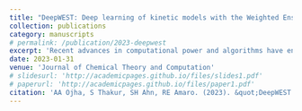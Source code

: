 ```yaml
---
title: "DeepWEST: Deep learning of kinetic models with the Weighted Ensemble Simulation Toolkit for enhanced sampling"
collection: publications
category: manuscripts
# permalink: /publication/2023-deepwest
excerpt: 'Recent advances in computational power and algorithms have enabled molecular dynamics (MD) simulations to reach greater time scales. However, for observing conformational transitions associated with biomolecular processes, MD simulations still have limitations...'
date: 2023-01-31
venue: 'Journal of Chemical Theory and Computation'
# slidesurl: 'http://academicpages.github.io/files/slides1.pdf'
# paperurl: 'http://academicpages.github.io/files/paper1.pdf'
citation: 'AA Ojha, S Thakur, SH Ahn, RE Amaro. (2023). &quot;DeepWEST: Deep learning of kinetic models with the Weighted Ensemble Simulation Toolkit for enhanced sampling.&quot; <i>Journal of Chemical Theory and Computation</i>. 19(4), 1342-1359.'
---
```

